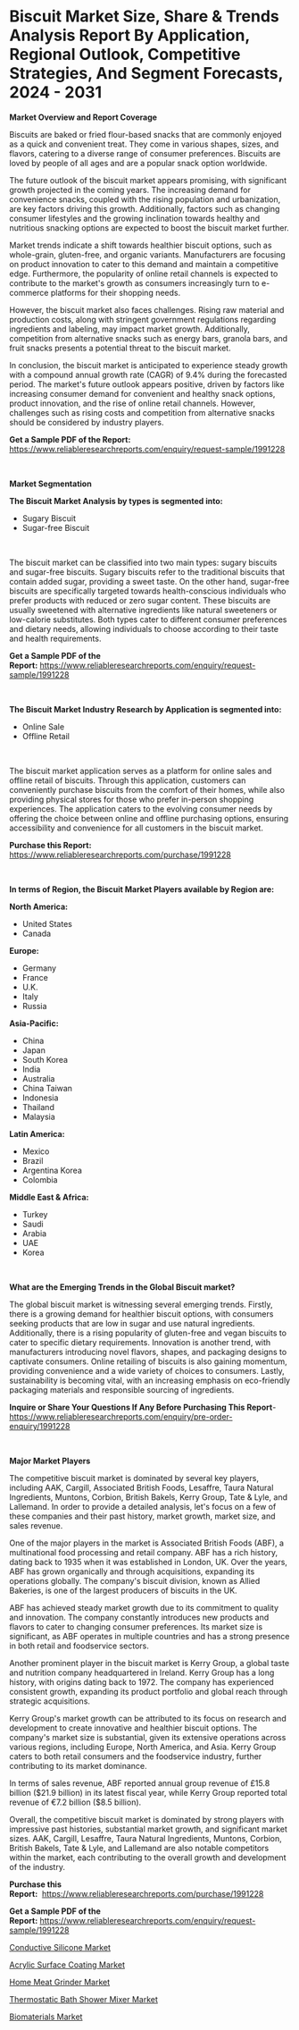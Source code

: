 <p><h1>Biscuit Market Size, Share & Trends Analysis Report By Application, Regional Outlook, Competitive Strategies, And Segment Forecasts, 2024 - 2031</h1></p><p><strong>Market Overview and Report Coverage</strong></p>
<p><p>Biscuits are baked or fried flour-based snacks that are commonly enjoyed as a quick and convenient treat. They come in various shapes, sizes, and flavors, catering to a diverse range of consumer preferences. Biscuits are loved by people of all ages and are a popular snack option worldwide.</p><p>The future outlook of the biscuit market appears promising, with significant growth projected in the coming years. The increasing demand for convenience snacks, coupled with the rising population and urbanization, are key factors driving this growth. Additionally, factors such as changing consumer lifestyles and the growing inclination towards healthy and nutritious snacking options are expected to boost the biscuit market further.</p><p>Market trends indicate a shift towards healthier biscuit options, such as whole-grain, gluten-free, and organic variants. Manufacturers are focusing on product innovation to cater to this demand and maintain a competitive edge. Furthermore, the popularity of online retail channels is expected to contribute to the market's growth as consumers increasingly turn to e-commerce platforms for their shopping needs.</p><p>However, the biscuit market also faces challenges. Rising raw material and production costs, along with stringent government regulations regarding ingredients and labeling, may impact market growth. Additionally, competition from alternative snacks such as energy bars, granola bars, and fruit snacks presents a potential threat to the biscuit market.</p><p>In conclusion, the biscuit market is anticipated to experience steady growth with a compound annual growth rate (CAGR) of 9.4% during the forecasted period. The market's future outlook appears positive, driven by factors like increasing consumer demand for convenient and healthy snack options, product innovation, and the rise of online retail channels. However, challenges such as rising costs and competition from alternative snacks should be considered by industry players.</p></p>
<p><strong>Get a Sample PDF of the Report:</strong> <a href="https://www.reliableresearchreports.com/enquiry/request-sample/1991228">https://www.reliableresearchreports.com/enquiry/request-sample/1991228</a></p>
<p>&nbsp;</p>
<p><strong>Market Segmentation</strong></p>
<p><strong>The Biscuit Market Analysis by types is segmented into:</strong></p>
<p><ul><li>Sugary Biscuit</li><li>Sugar-free Biscuit</li></ul></p>
<p>&nbsp;</p>
<p><p>The biscuit market can be classified into two main types: sugary biscuits and sugar-free biscuits. Sugary biscuits refer to the traditional biscuits that contain added sugar, providing a sweet taste. On the other hand, sugar-free biscuits are specifically targeted towards health-conscious individuals who prefer products with reduced or zero sugar content. These biscuits are usually sweetened with alternative ingredients like natural sweeteners or low-calorie substitutes. Both types cater to different consumer preferences and dietary needs, allowing individuals to choose according to their taste and health requirements.</p></p>
<p><strong>Get a Sample PDF of the Report:</strong>&nbsp;<a href="https://www.reliableresearchreports.com/enquiry/request-sample/1991228">https://www.reliableresearchreports.com/enquiry/request-sample/1991228</a></p>
<p>&nbsp;</p>
<p><strong>The Biscuit Market Industry Research by Application is segmented into:</strong></p>
<p><ul><li>Online Sale</li><li>Offline Retail</li></ul></p>
<p>&nbsp;</p>
<p><p>The biscuit market application serves as a platform for online sales and offline retail of biscuits. Through this application, customers can conveniently purchase biscuits from the comfort of their homes, while also providing physical stores for those who prefer in-person shopping experiences. The application caters to the evolving consumer needs by offering the choice between online and offline purchasing options, ensuring accessibility and convenience for all customers in the biscuit market.</p></p>
<p><strong>Purchase this Report:</strong>&nbsp; <a href="https://www.reliableresearchreports.com/purchase/1991228">https://www.reliableresearchreports.com/purchase/1991228</a></p>
<p>&nbsp;</p>
<p><strong>In terms of Region, the Biscuit Market Players available by Region are:</strong></p>
<p>
    <p> <strong> North America: </strong>
        <ul>
            <li>United States</li>
            <li>Canada</li>
        </ul>
        </p> 
    <p> <strong> Europe: </strong>
        <ul>
            <li>Germany</li>
            <li>France</li>
            <li>U.K.</li>
            <li>Italy</li>
            <li>Russia</li>
        </ul>
        </p> 
    <p> <strong> Asia-Pacific: </strong>
        <ul>
            <li>China</li>
            <li>Japan</li>
            <li>South Korea</li>
            <li>India</li>
            <li>Australia</li>
            <li>China Taiwan</li>
            <li>Indonesia</li>
            <li>Thailand</li>
            <li>Malaysia</li>
        </ul>
        </p> 
    <p> <strong> Latin America: </strong>
        <ul>
            <li>Mexico</li>
            <li>Brazil</li>
            <li>Argentina Korea</li>
            <li>Colombia</li>
        </ul>
        </p> 
    <p> <strong> Middle East & Africa: </strong>
        <ul>
            <li>Turkey</li>
            <li>Saudi</li>
            <li>Arabia</li>
            <li>UAE</li>
            <li>Korea</li>
        </ul>
    </p>
    </p>
<p>&nbsp;</p>
<p><strong>What are the Emerging Trends in the Global Biscuit market?</strong></p>
<p><p>The global biscuit market is witnessing several emerging trends. Firstly, there is a growing demand for healthier biscuit options, with consumers seeking products that are low in sugar and use natural ingredients. Additionally, there is a rising popularity of gluten-free and vegan biscuits to cater to specific dietary requirements. Innovation is another trend, with manufacturers introducing novel flavors, shapes, and packaging designs to captivate consumers. Online retailing of biscuits is also gaining momentum, providing convenience and a wide variety of choices to consumers. Lastly, sustainability is becoming vital, with an increasing emphasis on eco-friendly packaging materials and responsible sourcing of ingredients.</p></p>
<p><strong>Inquire or Share Your Questions If Any Before Purchasing This Report</strong>- <a href="https://www.reliableresearchreports.com/enquiry/pre-order-enquiry/1991228">https://www.reliableresearchreports.com/enquiry/pre-order-enquiry/1991228</a></p>
<p>&nbsp;</p>
<p><strong>Major Market Players</strong></p>
<p><p>The competitive biscuit market is dominated by several key players, including AAK, Cargill, Associated British Foods, Lesaffre, Taura Natural Ingredients, Muntons, Corbion, British Bakels, Kerry Group, Tate & Lyle, and Lallemand. In order to provide a detailed analysis, let's focus on a few of these companies and their past history, market growth, market size, and sales revenue.</p><p>One of the major players in the market is Associated British Foods (ABF), a multinational food processing and retail company. ABF has a rich history, dating back to 1935 when it was established in London, UK. Over the years, ABF has grown organically and through acquisitions, expanding its operations globally. The company's biscuit division, known as Allied Bakeries, is one of the largest producers of biscuits in the UK.</p><p>ABF has achieved steady market growth due to its commitment to quality and innovation. The company constantly introduces new products and flavors to cater to changing consumer preferences. Its market size is significant, as ABF operates in multiple countries and has a strong presence in both retail and foodservice sectors.</p><p>Another prominent player in the biscuit market is Kerry Group, a global taste and nutrition company headquartered in Ireland. Kerry Group has a long history, with origins dating back to 1972. The company has experienced consistent growth, expanding its product portfolio and global reach through strategic acquisitions.</p><p>Kerry Group's market growth can be attributed to its focus on research and development to create innovative and healthier biscuit options. The company's market size is substantial, given its extensive operations across various regions, including Europe, North America, and Asia. Kerry Group caters to both retail consumers and the foodservice industry, further contributing to its market dominance.</p><p>In terms of sales revenue, ABF reported annual group revenue of £15.8 billion ($21.9 billion) in its latest fiscal year, while Kerry Group reported total revenue of €7.2 billion ($8.5 billion).</p><p>Overall, the competitive biscuit market is dominated by strong players with impressive past histories, substantial market growth, and significant market sizes. AAK, Cargill, Lesaffre, Taura Natural Ingredients, Muntons, Corbion, British Bakels, Tate & Lyle, and Lallemand are also notable competitors within the market, each contributing to the overall growth and development of the industry.</p></p>
<p><strong>Purchase this Report:</strong>&nbsp;&nbsp;<a href="https://www.reliableresearchreports.com/purchase/1991228">https://www.reliableresearchreports.com/purchase/1991228</a></p>
<p></p>
<p><strong>Get a Sample PDF of the Report:</strong>&nbsp;<a href="https://www.reliableresearchreports.com/enquiry/request-sample/1991228">https://www.reliableresearchreports.com/enquiry/request-sample/1991228</a></p>
<p><p><a href="https://www.linkedin.com/pulse/conductive-silicone-market-size-growth-forecast-from-2023-aqqme/">Conductive Silicone Market</a></p><p><a href="https://www.linkedin.com/pulse/acrylic-surface-coating-market-share-amp-new-trends-analysis-wwwde/">Acrylic Surface Coating Market</a></p><p><a href="https://github.com/nicoletavirag/Market-Research-Report-List-1/blob/main/home-meat-grinder-market.md">Home Meat Grinder Market</a></p><p><a href="https://github.com/wwwkeltoum/Market-Research-Report-List-1/blob/main/thermostatic-bath-shower-mixer-market.md">Thermostatic Bath Shower Mixer Market</a></p><p><a href="https://www.linkedin.com/pulse/biomaterials-market-size-share-global-analysis-report-2023-dr8xe/">Biomaterials Market</a></p></p>